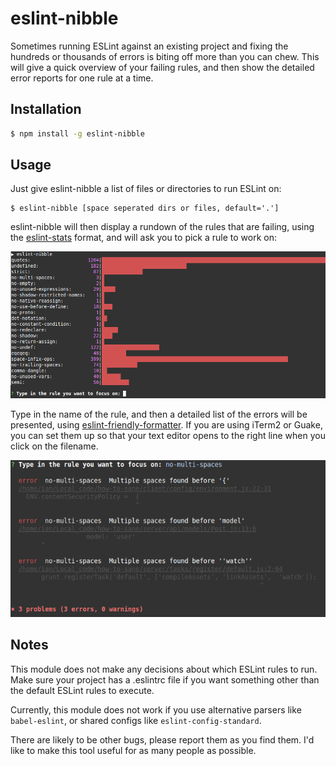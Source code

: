 # eslint-nibble

Sometimes running ESLint against an existing project and fixing the hundreds or thousands of errors is biting off more than you can chew.  This will give a quick overview of your failing rules, and then show the detailed error reports for one rule at a time.


## Installation

```bash
$ npm install -g eslint-nibble
```

## Usage

Just give eslint-nibble a list of files or directories to run ESLint on:

```
$ eslint-nibble [space seperated dirs or files, default='.']
```

eslint-nibble will then display a rundown of the rules that are failing, using the [eslint-stats](https://github.com/ganimomer/eslint-stats) format, and will ask you to pick a rule to work on:

![eslint-stats-screenshot](docs/eslint-stats-screenshot.png)

Type in the name of the rule, and then a detailed list of the errors will be presented, using [eslint-friendly-formatter](https://github.com/royriojas/eslint-friendly-formatter).  If you are using iTerm2 or Guake, you can set them up so that your text editor opens to the right line when you click on the filename.

![eslint-friendly-formatter-screenshot](docs/eslint-friendly-formatter-screenshot.png)

## Notes

This module does not make any decisions about which ESLint rules to run.  Make sure your project has a .eslintrc file if you want something other than the default ESLint rules to execute.

Currently, this module does not work if you use alternative parsers like `babel-eslint`, or shared configs like `eslint-config-standard`.

There are likely to be other bugs, please report them as you find them.  I'd like to make this tool useful for as many people as possible.
